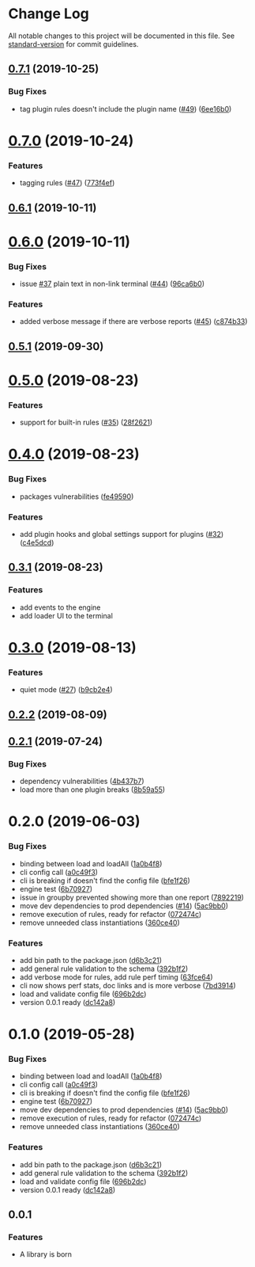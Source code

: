 # Change Log

All notable changes to this project will be documented in this file. See [standard-version](https://github.com/conventional-changelog/standard-version) for commit guidelines.

<a name="0.7.1"></a>
## [0.7.1](https://github.com/Jam3/adviser/compare/v0.7.0...v0.7.1) (2019-10-25)


### Bug Fixes

* tag plugin rules doesn't include the plugin name ([#49](https://github.com/Jam3/adviser/issues/49)) ([6ee16b0](https://github.com/Jam3/adviser/commit/6ee16b0))



<a name="0.7.0"></a>
# [0.7.0](https://github.com/Jam3/adviser/compare/v0.6.1...v0.7.0) (2019-10-24)


### Features

* tagging rules ([#47](https://github.com/Jam3/adviser/issues/47)) ([773f4ef](https://github.com/Jam3/adviser/commit/773f4ef))



<a name="0.6.1"></a>
## [0.6.1](https://github.com/Jam3/adviser/compare/v0.6.0...v0.6.1) (2019-10-11)



<a name="0.6.0"></a>
# [0.6.0](https://github.com/Jam3/adviser/compare/v0.5.1...v0.6.0) (2019-10-11)


### Bug Fixes

* issue [#37](https://github.com/Jam3/adviser/issues/37) plain text in non-link terminal ([#44](https://github.com/Jam3/adviser/issues/44)) ([96ca6b0](https://github.com/Jam3/adviser/commit/96ca6b0))


### Features

* added verbose message if there are verbose reports ([#45](https://github.com/Jam3/adviser/issues/45)) ([c874b33](https://github.com/Jam3/adviser/commit/c874b33))



<a name="0.5.1"></a>
## [0.5.1](https://github.com/Jam3/adviser/compare/v0.5.0...v0.5.1) (2019-09-30)



<a name="0.5.0"></a>
# [0.5.0](https://github.com/Jam3/adviser/compare/v0.4.0...v0.5.0) (2019-08-23)


### Features

* support for built-in rules ([#35](https://github.com/Jam3/adviser/issues/35)) ([28f2621](https://github.com/Jam3/adviser/commit/28f2621))



<a name="0.4.0"></a>
# [0.4.0](https://github.com/Jam3/adviser/compare/v0.3.1...v0.4.0) (2019-08-23)


### Bug Fixes

* packages vulnerabilities ([fe49590](https://github.com/Jam3/adviser/commit/fe49590))


### Features

* add plugin hooks and global settings support for plugins ([#32](https://github.com/Jam3/adviser/issues/32)) ([c4e5dcd](https://github.com/Jam3/adviser/commit/c4e5dcd))



<a name="0.3.1"></a>
## [0.3.1](https://github.com/Jam3/adviser/compare/v0.3.0...v0.3.1) (2019-08-23)

### Features

* add events to the engine
* add loader UI to the terminal


<a name="0.3.0"></a>
# [0.3.0](https://github.com/Jam3/adviser/compare/v0.2.2...v0.3.0) (2019-08-13)


### Features

* quiet mode ([#27](https://github.com/Jam3/adviser/issues/27)) ([b9cb2e4](https://github.com/Jam3/adviser/commit/b9cb2e4))



<a name="0.2.2"></a>
## [0.2.2](https://github.com/Jam3/adviser/compare/v0.2.1...v0.2.2) (2019-08-09)



<a name="0.2.1"></a>
## [0.2.1](https://github.com/Jam3/adviser/compare/v0.2.0...v0.2.1) (2019-07-24)


### Bug Fixes

* dependency vulnerabilities ([4b437b7](https://github.com/Jam3/adviser/commit/4b437b7))
* load more than one plugin breaks ([8b59a55](https://github.com/Jam3/adviser/commit/8b59a55))



<a name="0.2.0"></a>
# 0.2.0 (2019-06-03)


### Bug Fixes

* binding between load and loadAll ([1a0b4f8](https://github.com/Jam3/intern-sentinal/commit/1a0b4f8))
* cli config call ([a0c49f3](https://github.com/Jam3/intern-sentinal/commit/a0c49f3))
* cli is breaking if doesn't find the config file ([bfe1f26](https://github.com/Jam3/intern-sentinal/commit/bfe1f26))
* engine test ([6b70927](https://github.com/Jam3/intern-sentinal/commit/6b70927))
* issue in groupby prevented showing more than one report ([7892219](https://github.com/Jam3/intern-sentinal/commit/7892219))
* move dev dependencies to prod dependencies ([#14](https://github.com/Jam3/intern-sentinal/issues/14)) ([5ac9bb0](https://github.com/Jam3/intern-sentinal/commit/5ac9bb0))
* remove execution of rules, ready for refactor ([072474c](https://github.com/Jam3/intern-sentinal/commit/072474c))
* remove unneeded class instantiations ([360ce40](https://github.com/Jam3/intern-sentinal/commit/360ce40))


### Features

* add bin path to the package.json ([d6b3c21](https://github.com/Jam3/intern-sentinal/commit/d6b3c21))
* add general rule validation to the schema ([392b1f2](https://github.com/Jam3/intern-sentinal/commit/392b1f2))
* add verbose mode for rules, add rule perf timing ([63fce64](https://github.com/Jam3/intern-sentinal/commit/63fce64))
* cli now shows perf stats, doc links and is more verbose ([7bd3914](https://github.com/Jam3/intern-sentinal/commit/7bd3914))
* load and validate config file ([696b2dc](https://github.com/Jam3/intern-sentinal/commit/696b2dc))
* version 0.0.1 ready ([dc142a8](https://github.com/Jam3/intern-sentinal/commit/dc142a8))



<a name="0.1.0"></a>
# 0.1.0 (2019-05-28)


### Bug Fixes

* binding between load and loadAll ([1a0b4f8](https://github.com/Jam3/intern-sentinal/commit/1a0b4f8))
* cli config call ([a0c49f3](https://github.com/Jam3/intern-sentinal/commit/a0c49f3))
* cli is breaking if doesn't find the config file ([bfe1f26](https://github.com/Jam3/intern-sentinal/commit/bfe1f26))
* engine test ([6b70927](https://github.com/Jam3/intern-sentinal/commit/6b70927))
* move dev dependencies to prod dependencies ([#14](https://github.com/Jam3/intern-sentinal/issues/14)) ([5ac9bb0](https://github.com/Jam3/intern-sentinal/commit/5ac9bb0))
* remove execution of rules, ready for refactor ([072474c](https://github.com/Jam3/intern-sentinal/commit/072474c))
* remove unneeded class instantiations ([360ce40](https://github.com/Jam3/intern-sentinal/commit/360ce40))


### Features

* add bin path to the package.json ([d6b3c21](https://github.com/Jam3/intern-sentinal/commit/d6b3c21))
* add general rule validation to the schema ([392b1f2](https://github.com/Jam3/intern-sentinal/commit/392b1f2))
* load and validate config file ([696b2dc](https://github.com/Jam3/intern-sentinal/commit/696b2dc))
* version 0.0.1 ready ([dc142a8](https://github.com/Jam3/intern-sentinal/commit/dc142a8))



<a name="0.0.1"></a>
## 0.0.1

### Features

- A library is born
